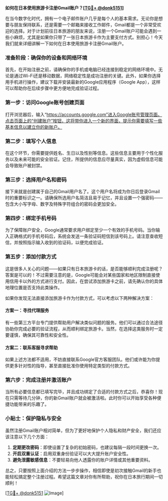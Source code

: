**如何在日本使用旅游卡注册Gmail账户？[[TG💪+ @donk5151](https://t.me/s/donk5151)]**

在当今数字化时代，拥有一个电子邮件账户几乎是每个人的基本需求。无论你是想要与朋友保持联系，还是需要一个邮箱来接收工作邮件，Gmail都是一个非常受欢迎的选择。对于计划前往日本旅游的朋友来说，注册一个Gmail账户可能会遇到一些小麻烦，尤其是如果你只带了一张日本旅游卡作为主要支付方式。别担心！今天我们就来详细讲解一下如何在日本使用旅游卡注册Gmail账户。

### 准备阶段：确保你的设备和网络环境

首先，在开始注册之前，请确保你的手机或电脑已经连接到稳定的网络环境中。无论是通过Wi-Fi还是移动数据，网络稳定性是成功注册的关键。此外，如果你选择用手机进行操作，建议下载并安装最新的Google应用程序（Google App），这样可以帮助你在后续步骤中更方便地完成验证过程。

### 第一步：访问Google账号创建页面

打开浏览器后，输入“https://accounts.google.com”进入Google账号管理页面。点击页面上的“创建账户”按钮，这将带你进入一个新的界面，提示你需要填写一些基本信息以建立你的新账户。

### 第二步：填写个人信息

在这个环节，你需要提供姓名、生日以及性别等信息。这些信息主要用于个性化服务以及未来可能的安全验证。记住，所提供的信息应尽量真实，因为虚假信息可能会导致账户被封禁。

### 第三步：选择用户名和密码

接下来就是创建属于自己的Gmail用户名了。这个用户名将成为你日后登录Gmail时的重要标识之一。请确保所选用户名简洁且易于记忆，并且设置一个强密码——包含大小写字母、数字及特殊字符组合的密码会更加安全。

### 第四步：绑定手机号码

为了保障账户安全，Google通常要求用户绑定至少一个有效的手机号码。当你输入正确格式的手机号码后，系统会发送一条验证码短信到该号码上。请注意查收短信，并按照指示输入收到的验证码，以便完成验证。

### 第五步：添加付款方式

这是很多人关心的问题——如果只有日本旅游卡的话，是否能够顺利完成注册呢？答案是可以的！不过需要注意的是，Google可能会对某些国家和地区限制直接使用信用卡以外的方式进行支付。因此，在尝试添加旅游卡之前，请先确认你的具体地理位置是否支持此类操作。

如果你发现无法直接添加旅游卡作为付款方式，可以考虑以下两种解决方案：

#### 方案一：寻找代理服务
有一些第三方平台专门提供帮助用户解决类似问题的服务。他们可以通过合法途径协助你完成必要的验证流程，从而顺利绑定旅游卡。当然，在选择这类服务时一定要谨慎，确保其可靠性和安全性。

#### 方案二：联系客服寻求帮助
如果上述方法都不适用，不妨直接联系Google官方客服团队。他们或许能为你提供更多针对性的指导，甚至直接批准你使用特定类型的付款方式。

### 第六步：完成注册并激活账户

当所有必要信息都已填写完毕，并且成功绑定了合适的付款方式之后，恭喜你！现在只需等待几分钟，你的新Gmail账户就会被激活啦。此时你可以开始享受各种便捷功能带来的乐趣了。

### 小贴士：保护隐私与安全

虽然注册Gmail账户相对简单，但为了更好地保护个人隐私和财产安全，我们还应该注意以下几个方面：

1. **定期更改密码**：即使设置了复杂的初始密码，也建议每隔一段时间更换一次。
2. **开启双重认证**：启用双重身份验证可以大大提升账户安全性。
3. **避免泄露敏感信息**：不要轻易向他人透露你的账户详情或其他重要资料。

总之，只要按照上面介绍的方法一步步操作，相信即使是初次接触Gmail的新手也能轻松搞定整个注册过程。希望这篇文章对你有所帮助，祝你在日本旅行期间一切顺利！

[[TG💪+ @donk5151](https://t.me/s/donk5151) ![Image](https://i.postimg.cc/rwNCRYN7/Snipaste-2025-04-30-17-27-05.png)]